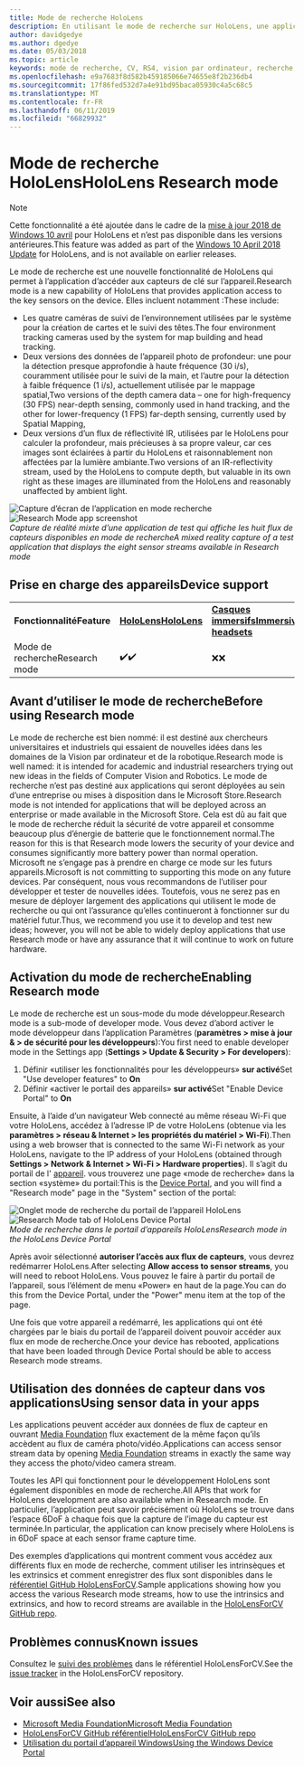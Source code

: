 ```yaml
---
title: Mode de recherche HoloLens
description: En utilisant le mode de recherche sur HoloLens, une application peut accéder aux flux de capteur de périphérique clé (profondeur, suivi de l’environnement et réflectivité de l’IR).
author: davidgedye
ms.author: dgedye
ms.date: 05/03/2018
ms.topic: article
keywords: mode de recherche, CV, RS4, vision par ordinateur, recherche, HoloLens
ms.openlocfilehash: e9a7683f8d582b459185066e74655e8f2b236db4
ms.sourcegitcommit: 17f86fed532d7a4e91bd95baca05930c4a5c68c5
ms.translationtype: MT
ms.contentlocale: fr-FR
ms.lasthandoff: 06/11/2019
ms.locfileid: "66829932"
---
```

# <a name="hololens-research-mode"></a><span data-ttu-id="44779-104">Mode de recherche HoloLens</span><span class="sxs-lookup"><span data-stu-id="44779-104">HoloLens Research mode</span></span>

> [!NOTE]
> <span data-ttu-id="44779-105">Cette fonctionnalité a été ajoutée dans le cadre de la [mise à jour 2018 de Windows 10 avril](release-notes-april-2018.md) pour HoloLens et n’est pas disponible dans les versions antérieures.</span><span class="sxs-lookup"><span data-stu-id="44779-105">This feature was added as part of the [Windows 10 April 2018 Update](release-notes-april-2018.md) for HoloLens, and is not available on earlier releases.</span></span>

<span data-ttu-id="44779-106">Le mode de recherche est une nouvelle fonctionnalité de HoloLens qui permet à l’application d’accéder aux capteurs de clé sur l’appareil.</span><span class="sxs-lookup"><span data-stu-id="44779-106">Research mode is a new capability of HoloLens that provides application access to the key sensors on the device.</span></span> <span data-ttu-id="44779-107">Elles incluent notamment :</span><span class="sxs-lookup"><span data-stu-id="44779-107">These include:</span></span>
- <span data-ttu-id="44779-108">Les quatre caméras de suivi de l’environnement utilisées par le système pour la création de cartes et le suivi des têtes.</span><span class="sxs-lookup"><span data-stu-id="44779-108">The four environment tracking cameras used by the system for map building and head tracking.</span></span>
- <span data-ttu-id="44779-109">Deux versions des données de l’appareil photo de profondeur: une pour la détection presque approfondie à haute fréquence (30 i/s), couramment utilisée pour le suivi de la main, et l’autre pour la détection à faible fréquence (1 i/s), actuellement utilisée par le mappage spatial,</span><span class="sxs-lookup"><span data-stu-id="44779-109">Two versions of the depth camera data – one for high-frequency (30 FPS) near-depth sensing, commonly used in hand tracking, and the other for lower-frequency (1 FPS) far-depth sensing, currently used by Spatial Mapping,</span></span>
- <span data-ttu-id="44779-110">Deux versions d’un flux de réflectivité IR, utilisées par le HoloLens pour calculer la profondeur, mais précieuses à sa propre valeur, car ces images sont éclairées à partir du HoloLens et raisonnablement non affectées par la lumière ambiante.</span><span class="sxs-lookup"><span data-stu-id="44779-110">Two versions of an IR-reflectivity stream, used by the HoloLens to compute depth, but valuable in its own right as these images are illuminated from the HoloLens and reasonably unaffected by ambient light.</span></span>

<span data-ttu-id="44779-111">![Capture d’écran de l’application en mode recherche](images/sensor-stream-viewer.jpg)</span><span class="sxs-lookup"><span data-stu-id="44779-111">![Research Mode app screenshot](images/sensor-stream-viewer.jpg)</span></span><br>
<span data-ttu-id="44779-112">*Capture de réalité mixte d’une application de test qui affiche les huit flux de capteurs disponibles en mode de recherche*</span><span class="sxs-lookup"><span data-stu-id="44779-112">*A mixed reality capture of a test application that displays the eight sensor streams available in Research mode*</span></span>

## <a name="device-support"></a><span data-ttu-id="44779-113">Prise en charge des appareils</span><span class="sxs-lookup"><span data-stu-id="44779-113">Device support</span></span>

<table>
    <colgroup>
    <col width="33%" />
    <col width="33%" />
    <col width="33%" />
    </colgroup>
    <tr>
        <td><span data-ttu-id="44779-114"><strong>Fonctionnalité</strong></span><span class="sxs-lookup"><span data-stu-id="44779-114"><strong>Feature</strong></span></span></td>
        <td><span data-ttu-id="44779-115"><a href="hololens-hardware-details.md"><strong>HoloLens</strong></a></span><span class="sxs-lookup"><span data-stu-id="44779-115"><a href="hololens-hardware-details.md"><strong>HoloLens</strong></a></span></span></td>
        <td><span data-ttu-id="44779-116"><a href="immersive-headset-hardware-details.md"><strong>Casques immersifs</strong></a></span><span class="sxs-lookup"><span data-stu-id="44779-116"><a href="immersive-headset-hardware-details.md"><strong>Immersive headsets</strong></a></span></span></td>
    </tr>
     <tr>
        <td><span data-ttu-id="44779-117">Mode de recherche</span><span class="sxs-lookup"><span data-stu-id="44779-117">Research mode</span></span></td>
        <td><span data-ttu-id="44779-118">✔️</span><span class="sxs-lookup"><span data-stu-id="44779-118">✔️</span></span></td>
        <td><span data-ttu-id="44779-119">❌</span><span class="sxs-lookup"><span data-stu-id="44779-119">❌</span></span></td>
    </tr>
</table>

## <a name="before-using-research-mode"></a><span data-ttu-id="44779-120">Avant d’utiliser le mode de recherche</span><span class="sxs-lookup"><span data-stu-id="44779-120">Before using Research mode</span></span>

<span data-ttu-id="44779-121">Le mode de recherche est bien nommé: il est destiné aux chercheurs universitaires et industriels qui essaient de nouvelles idées dans les domaines de la Vision par ordinateur et de la robotique.</span><span class="sxs-lookup"><span data-stu-id="44779-121">Research mode is well named: it is intended for academic and industrial researchers trying out new ideas in the fields of Computer Vision and Robotics.</span></span>  <span data-ttu-id="44779-122">Le mode de recherche n’est pas destiné aux applications qui seront déployées au sein d’une entreprise ou mises à disposition dans le Microsoft Store.</span><span class="sxs-lookup"><span data-stu-id="44779-122">Research mode is not intended for applications that will be deployed across an enterprise or made available in the Microsoft Store.</span></span> <span data-ttu-id="44779-123">Cela est dû au fait que le mode de recherche réduit la sécurité de votre appareil et consomme beaucoup plus d’énergie de batterie que le fonctionnement normal.</span><span class="sxs-lookup"><span data-stu-id="44779-123">The reason for this is that Research mode lowers the security of your device and consumes significantly more battery power than normal operation.</span></span> <span data-ttu-id="44779-124">Microsoft ne s’engage pas à prendre en charge ce mode sur les futurs appareils.</span><span class="sxs-lookup"><span data-stu-id="44779-124">Microsoft is not committing to supporting this mode on any future devices.</span></span> <span data-ttu-id="44779-125">Par conséquent, nous vous recommandons de l’utiliser pour développer et tester de nouvelles idées. Toutefois, vous ne serez pas en mesure de déployer largement des applications qui utilisent le mode de recherche ou qui ont l’assurance qu’elles continueront à fonctionner sur du matériel futur.</span><span class="sxs-lookup"><span data-stu-id="44779-125">Thus, we recommend you use it to develop and test new ideas; however, you will not be able to widely deploy applications that use Research mode or have any assurance that it will continue to work on future hardware.</span></span>

## <a name="enabling-research-mode"></a><span data-ttu-id="44779-126">Activation du mode de recherche</span><span class="sxs-lookup"><span data-stu-id="44779-126">Enabling Research mode</span></span>

<span data-ttu-id="44779-127">Le mode de recherche est un sous-mode du mode développeur.</span><span class="sxs-lookup"><span data-stu-id="44779-127">Research mode is a sub-mode of developer mode.</span></span> <span data-ttu-id="44779-128">Vous devez d’abord activer le mode développeur dans l’application Paramètres (**paramètres > mise à jour & > de sécurité pour les développeurs**):</span><span class="sxs-lookup"><span data-stu-id="44779-128">You first need to enable developer mode in the Settings app (**Settings > Update & Security > For developers**):</span></span>

1. <span data-ttu-id="44779-129">Définir «utiliser les fonctionnalités pour les développeurs» **sur activé**</span><span class="sxs-lookup"><span data-stu-id="44779-129">Set "Use developer features" to **On**</span></span>
2. <span data-ttu-id="44779-130">Définir «activer le portail des appareils» **sur activé**</span><span class="sxs-lookup"><span data-stu-id="44779-130">Set "Enable Device Portal" to **On**</span></span>

<span data-ttu-id="44779-131">Ensuite, à l’aide d’un navigateur Web connecté au même réseau Wi-Fi que votre HoloLens, accédez à l’adresse IP de votre HoloLens (obtenue via les **paramètres > réseau & Internet > les propriétés du matériel > Wi-Fi**).</span><span class="sxs-lookup"><span data-stu-id="44779-131">Then using a web browser that is connected to the same Wi-Fi network as your HoloLens, navigate to the IP address of your HoloLens (obtained through **Settings > Network & Internet > Wi-Fi > Hardware properties**).</span></span> <span data-ttu-id="44779-132">Il s’agit du portail de l' [appareil](using-the-windows-device-portal.md). vous trouverez une page «mode de recherche» dans la section «système» du portail:</span><span class="sxs-lookup"><span data-stu-id="44779-132">This is the [Device Portal](using-the-windows-device-portal.md), and you will find a "Research mode" page in the "System" section of the portal:</span></span>

<span data-ttu-id="44779-133">![Onglet mode de recherche du portail de l’appareil HoloLens](images/ResearchModeDevPortal.png)</span><span class="sxs-lookup"><span data-stu-id="44779-133">![Research Mode tab of HoloLens Device Portal](images/ResearchModeDevPortal.png)</span></span><br>
<span data-ttu-id="44779-134">*Mode de recherche dans le portail d’appareils HoloLens*</span><span class="sxs-lookup"><span data-stu-id="44779-134">*Research mode in the HoloLens Device Portal*</span></span>

<span data-ttu-id="44779-135">Après avoir sélectionné **autoriser l’accès aux flux de capteurs**, vous devrez redémarrer HoloLens.</span><span class="sxs-lookup"><span data-stu-id="44779-135">After selecting **Allow access to sensor streams**, you will need to reboot HoloLens.</span></span> <span data-ttu-id="44779-136">Vous pouvez le faire à partir du portail de l’appareil, sous l’élément de menu «Power» en haut de la page.</span><span class="sxs-lookup"><span data-stu-id="44779-136">You can do this from the Device Portal, under the "Power" menu item at the top of the page.</span></span>

<span data-ttu-id="44779-137">Une fois que votre appareil a redémarré, les applications qui ont été chargées par le biais du portail de l’appareil doivent pouvoir accéder aux flux en mode de recherche.</span><span class="sxs-lookup"><span data-stu-id="44779-137">Once your device has rebooted, applications that have been loaded through Device Portal should be able to access Research mode streams.</span></span>

## <a name="using-sensor-data-in-your-apps"></a><span data-ttu-id="44779-138">Utilisation des données de capteur dans vos applications</span><span class="sxs-lookup"><span data-stu-id="44779-138">Using sensor data in your apps</span></span>

<span data-ttu-id="44779-139">Les applications peuvent accéder aux données de flux de capteur en ouvrant [Media Foundation](https://msdn.microsoft.com/library/windows/desktop/ms694197) flux exactement de la même façon qu’ils accèdent au flux de caméra photo/vidéo.</span><span class="sxs-lookup"><span data-stu-id="44779-139">Applications can access sensor stream data by opening [Media Foundation](https://msdn.microsoft.com/library/windows/desktop/ms694197) streams in exactly the same way they access the photo/video camera stream.</span></span> 

<span data-ttu-id="44779-140">Toutes les API qui fonctionnent pour le développement HoloLens sont également disponibles en mode de recherche.</span><span class="sxs-lookup"><span data-stu-id="44779-140">All APIs that work for HoloLens development are also available when in Research mode.</span></span> <span data-ttu-id="44779-141">En particulier, l’application peut savoir précisément où HoloLens se trouve dans l’espace 6DoF à chaque fois que la capture de l’image du capteur est terminée.</span><span class="sxs-lookup"><span data-stu-id="44779-141">In particular, the application can know precisely where HoloLens is in 6DoF space at each sensor frame capture time.</span></span>

<span data-ttu-id="44779-142">Des exemples d’applications qui montrent comment vous accédez aux différents flux en mode de recherche, comment utiliser les intrinsèques et les extrinsics et comment enregistrer des flux sont disponibles dans le [référentiel GitHub HoloLensForCV](https://github.com/Microsoft/HoloLensForCV).</span><span class="sxs-lookup"><span data-stu-id="44779-142">Sample applications showing how you access the various Research mode streams, how to use the intrinsics and extrinsics, and how to record streams are available in the [HoloLensForCV GitHub repo](https://github.com/Microsoft/HoloLensForCV).</span></span>

## <a name="known-issues"></a><span data-ttu-id="44779-143">Problèmes connus</span><span class="sxs-lookup"><span data-stu-id="44779-143">Known issues</span></span>

<span data-ttu-id="44779-144">Consultez le [suivi des problèmes](https://github.com/Microsoft/HololensForCV/issues) dans le référentiel HoloLensForCV.</span><span class="sxs-lookup"><span data-stu-id="44779-144">See the [issue tracker](https://github.com/Microsoft/HololensForCV/issues) in the HoloLensForCV repository.</span></span>

## <a name="see-also"></a><span data-ttu-id="44779-145">Voir aussi</span><span class="sxs-lookup"><span data-stu-id="44779-145">See also</span></span>

* [<span data-ttu-id="44779-146">Microsoft Media Foundation</span><span class="sxs-lookup"><span data-stu-id="44779-146">Microsoft Media Foundation</span></span>](https://msdn.microsoft.com/library/windows/desktop/ms694197)
* [<span data-ttu-id="44779-147">HoloLensForCV GitHub référentiel</span><span class="sxs-lookup"><span data-stu-id="44779-147">HoloLensForCV GitHub repo</span></span>](https://github.com/Microsoft/HoloLensForCV)
* [<span data-ttu-id="44779-148">Utilisation du portail d’appareil Windows</span><span class="sxs-lookup"><span data-stu-id="44779-148">Using the Windows Device Portal</span></span>](using-the-windows-device-portal.md)
